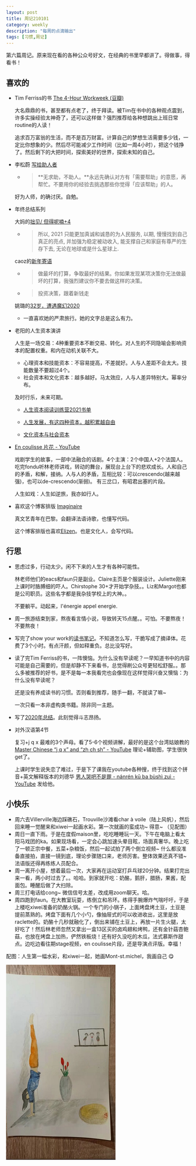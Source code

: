 ```yaml
---
layout: post
title: 周记210101
category: weekly
description: "每周的点滴输出"
tags: [习惯,周记]
---
```


第六篇周记。原来现在看的各种公众号好文，在经典的书里早都讲了。得做事，得看书！

## 喜欢的

- Tim Ferriss的书 [The 4-Hour Workweek (豆瓣)](https://book.douban.com/subject/2080679/)

  大名鼎鼎的书，甚至都有点老了，终于拜读。被Tim在书中的各种观点震到，许多实操经验太神奇了，还可以这样做？强烈推荐给各种想跳出上班日常routine的人读！

  追求百万富翁的生活，而不是百万财富。计算自己的梦想生活需要多少钱，一定比你想象的少。然后尽可能减少工作时间（比如一周4小时），把这个钱挣了。然后剩下的大把时间，探索美好的世界，探索未知的自己。

- 李松蔚 [写给助人者](https://mp.weixin.qq.com/s?__biz=MzA4NTI3NTkyNQ==&mid=2654016085&idx=1&sn=b9d59d9980561460fd4c5a15c252ddfd&chksm=841fd62fb3685f3999c5cb1ae9beba0dc670094de154bfef5fedd58402cff9219521bad96712&cur_album_id=1502382987357798402&scene=189#rd)

  -  > **无求助，不助人。**永远先确认对方有「需要帮助」的意愿，再帮忙。不要用你的经验去挑选那些你觉得「应该帮助」的人。

  好为人师，的确讨厌。自勉。

- 年终总结系列

  大妈的[拙见/ 但得呢喃+4](https://mp.weixin.qq.com/s/uFdOHc_u9SqHPKhW9qXz7g)

  - > 所以, 2021 只能更加真诚和诚恳的为人民服务, 以期, 慢慢找到自己真正的亮点, 并加强为稳定被动收入, 能支撑自己和家庭有尊严的生存下去, 无论在地球或是什么星球上.

  caoz的[新年寄语](https://mp.weixin.qq.com/s/RFr1BULw1UkqWbt6kHUwtg)  

  - >做最坏的打算，争取最好的结果。你如果发现某项决策你无法做最坏的打算，我强烈建议你不要去做这样的决策。
  - >投资决策，跟着新钱走

  姚璐的[32岁，遭遇魔幻2020](https://www.douban.com/note/789307801/) 

  - 一直喜欢她的严肃旅行。她的文字总是这么有力。

- 老阳的人生资本演讲

  人生是一场交易：4种重要资本不断交易、转化。对人生的不同隐喻会影响资本的配置权重。和内在动机关联不大。

  - 心理资本和技能资本：不容易提高，不差就好。人与人差距不会太大。技能数量不要超过4个。
  - 社会资本和文化资本：越多越好。马太效应，人与人差异特别大。幂率分布。

  及时行乐，未来可期。

  -   [人生资本阅读训练营2021书单](https://www.douban.com/doulist/133049566/)

  -   [人生发展，有这四种资本，越积累越自由](https://mp.weixin.qq.com/s/QcO4fHAu5PaDimRkiesMng)

  -   [文化资本与社会资本](https://mp.weixin.qq.com/s/Ij4yaRri95xIgnxQeLC7XA)

- [En coulisse 片花 - YouTube](https://www.youtube.com/watch?v=NDfUtnVKyb0) 

  戏剧学生的故事，一部中法融合的话剧。4个主演：2个中国人+2个法国人。吃完fondu听林老师讲戏，转动的舞台，展现台上台下的悲欢成长。人和自己的矛盾，和解，接纳。人与人的矛盾，互相比较：可以crescendo(越来越强)，也可以de-crescendo(渐弱)。 有三岔口，有昭君出塞的片段。

  人生如戏：人生如逆旅，我亦如行人。

- 喜欢这个博客排版 [Imaginaire](https://imaginaire.me/)  

  真文艺青年在巴黎。会翻译法语诗歌，也懂写代码。

  这个博客排版也喜欢[Elizen](https://elizen.me/)。也是文化人，会写代码。

## 行思

- 思虑过多，行动太少。闲不下来的人生才有各种可能性。

  林老师他们的eacs和faun只是副业。Claire主页是个服装设计。Juliette刚来上课时时胳膊细的吓人。Chirstophe 30+才开始学杂技。。Liz和Margot也都是公司职员。这些名字都是我杂技学校上的大神。。

  不要躺平。动起来，l'énergie appel energie.

- 周一旅游结束到家，熬夜看言情小说，导致转天15点醒。。可怕。不要熬夜！不要熬夜！

- 写完了show your work的[读书笔记](https://zhanluyan.com/201230show_your_work.html)。不知道怎么写，干脆写成了摘译体。花费了3个小时。有点汗颜，但如释重负。总比没写好。

- 读了完Tim Ferriss的书，一阵懊恼。为什么没有早读呢？一早知道书中的内容可能是自己需要的，但是却静不下来看书，总觉得刷公众号更轻松舒服。。那么多被推荐的好书，是不是每一本我看完也会像现在这样觉得兴奋又懊恼：为什么没有早读呢？

  还是没有养成读书的习惯。否则看到推荐，随手一翻，不就读了嘛~

  一次只看一本非虚构类书籍。除非同一主题。

- 写了[2020年总结](https://zhanluyan.com/201231summary.html)。此刻觉得斗志昂扬。

- 对外汉语第4节

  复习+j q x 最难的3个声母。看了5-6个视频讲解，最好的是这个台湾姑娘教的 [Master Chinese “j q x” and “zh ch sh”  - YouTube](https://www.youtube.com/watch?v=05BMKdxHjp8) 理论+辅助图，学生很快get了。

  上课时学生说失恋了难过，于是下了课我在youtube各种搜，终于找到这个拼音+英文解释版本的刘德华 [男人哭吧不是罪 - nánrén kū ba bùshì zuì - YouTube](https://www.youtube.com/watch?v=6TvwetzNCLE) 发给他。

## 小快乐

- 周六去Villerville海边踩礁石，Trouville沙滩看char à voile（陆上风帆），然后回来睡一觉醒来和xiwei一起画水彩。第一次就画的蛮成功~ 得意~ （见配图）
- 周日一直下雨。于是在度假maison里，吃吃睡睡玩一天。下午在电脑上看太阳马戏团的ka。如果现场看，一定会心跳加速头晕目眩，场面真奢华。晚上吃了一顿正宗中餐，五菜+杂粮饭，然后一起试拍了两个倒立视频~ 什么都没准备直接拍，直接一镜到底，理论步骤随口来，老师厉害。整体效果还真不错~ 法语版还得再练练人员配合。
- 周一离开小屋，想着最后一次，大家再在运动室打乒乓球20分钟。结果打完出来一看，两小时过去了。。哈哈。到家就开吃：奶酪，鹅肝，腊肠，果酱，配面包。睡醒后做了大扫除。
- 周三打电话给cong~ 微信信号太差，改成用zoom聊天。哈。
- 周四跑到faun。在大教室玩耍，练倒立和吊环。练得手腕爆炸气喘吁吁，于是上楼吃xiwei准备的奶酪火锅。一个专门的小锅子，上面烤盘烤土豆，土豆是提前蒸熟的。烤盘下面有几个小勺，像抽屉式的可以收进收出，这里是放raclette的。奶酪十几秒就融化了，倒出来铺在土豆上，再放一片生火腿，太好吃了！然后林老师忽然又拿出一盒13区买的卤鸡翅和烤鸭，还有金针菇杏鲍菇，也放在烤盘上加热，俨然铁板烧！还有好久没吃的木瓜，法式慕斯作甜点。边吃边看往期stage视频，en coulisse片段，还是导演点评版。幸福！

配图：人生第一幅水彩，和xiwei一起，她画Mont-st.michel，我画自己 😋

![水彩练习](https://github.com/ericazhan/ericazhan.github.io/blob/master/images/210101.jpg?raw=true)
